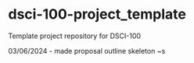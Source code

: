 # dsci-100-project_template
Template project repository for DSCI-100

03/06/2024 - made proposal outline skeleton ~s